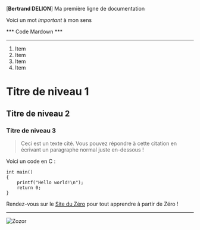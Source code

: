 [**Bertrand DELION**] Ma première ligne de documentation

Voici un mot *important* à mon sens

*** Code Mardown ***
*********************

1. Item
1. Item
3. Item
4. Item

# Titre de niveau 1

## Titre de niveau 2

### Titre de niveau 3

> Ceci est un texte cité. Vous pouvez répondre
> à cette citation en écrivant un paragraphe
> normal juste en-dessous !

Voici un code en C :

    int main()
    {
        printf("Hello world!\n");
        return 0;
    }

Rendez-vous sur le [Site du Zéro](http://www.siteduzero.com) pour tout apprendre à partir de Zéro !

-----------------

![Zozor](http://uploads.siteduzero.com/files/420001_421000/420263.png)
